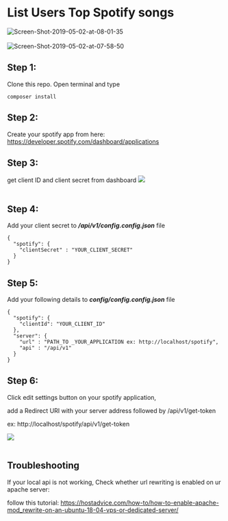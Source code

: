 # List Users Top Spotify songs


<img src="https://i.ibb.co/N1D1VYp/Screen-Shot-2019-05-02-at-08-01-35.png" alt="Screen-Shot-2019-05-02-at-08-01-35" border="0"><br/><br/>
<img src="https://i.ibb.co/Db4FwLQ/Screen-Shot-2019-05-02-at-07-58-50.png" alt="Screen-Shot-2019-05-02-at-07-58-50" border="0">

## Step 1:

Clone this repo.
Open terminal and type 

```
composer install
```

## Step 2:

Create your spotify app from here: <br/>
https://developer.spotify.com/dashboard/applications<br/>

## Step 3:

get client ID and client secret from dashboard
<img src="https://i.imgur.com/kSxt6kr.png" border="0"><br/><br/>

## Step 4:

Add your client secret to ***/api/v1/config.config.json*** file
```
{
  "spotify": {
    "clientSecret" : "YOUR_CLIENT_SECRET"
  }
}
```
## Step 5:

Add your following details to ***config/config.config.json*** file
```
{
  "spotify": {
    "clientId": "YOUR_CLIENT_ID"
  },
  "server": {
    "url" : "PATH_TO _YOUR_APPLICATION ex: http://localhost/spotify",
    "api" : "/api/v1"
  }
}
```

## Step 6:

Click edit settings button on your spotify application,

add a Redirect URI with your server address followed by /api/v1/get-token

ex: http://localhost/spotify/api/v1/get-token

<img src="https://imgur.com/TYNij7T.jpg" border="0"><br/><br/>


## Troubleshooting

If your local api is not working, Check whether url rewriting is enabled on ur apache server:

follow this tutorial:
https://hostadvice.com/how-to/how-to-enable-apache-mod_rewrite-on-an-ubuntu-18-04-vps-or-dedicated-server/